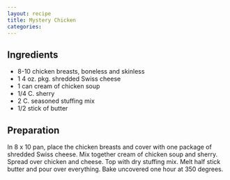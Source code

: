 ```yaml
---
layout: recipe
title: Mystery Chicken
categories:
---
```


## Ingredients

- 8-10 chicken breasts, boneless and skinless
- 1 4 oz. pkg. shredded Swiss cheese
- 1 can cream of chicken soup
- 1/4 C. sherry
- 2 C. seasoned stuffing mix
- 1/2 stick of butter

## Preparation

In 8 x 10 pan, place the chicken breasts and cover with one package of shredded Swiss cheese.  Mix together cream of chicken soup and sherry.  Spread over chicken and cheese.  Top with dry stuffing mix.  Melt half stick butter and pour over everything.  Bake uncovered one hour at 350 degrees.